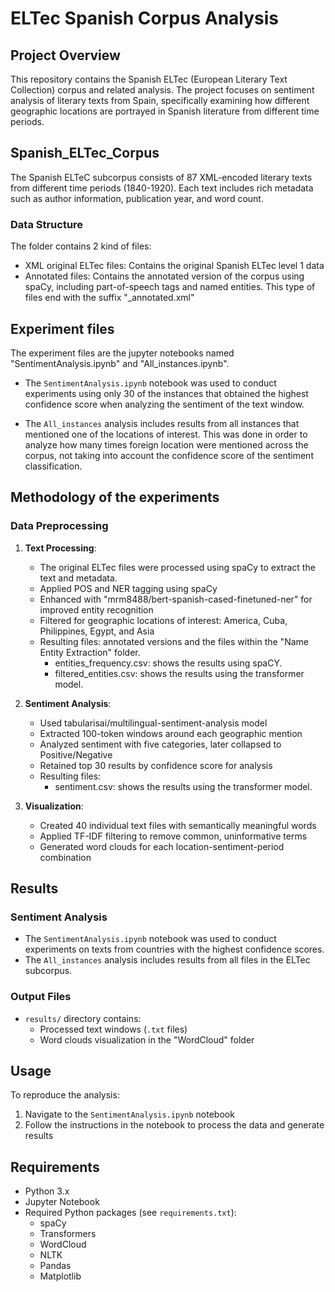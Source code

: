# ELTec Spanish Corpus Analysis

## Project Overview
This repository contains the Spanish ELTec (European Literary Text Collection) corpus and related analysis. The project focuses on sentiment analysis of literary texts from Spain, specifically examining how different geographic locations are portrayed in Spanish literature from different time periods.

## Spanish_ELTec_Corpus
The Spanish ELTeC subcorpus consists of 87 XML-encoded literary texts from different time periods (1840-1920). Each text includes rich metadata such as author information, publication year, and word count.

### Data Structure
The folder contains 2 kind of files: 
- XML original ELTec files: Contains the original Spanish ELTec level 1 data
- Annotated files: Contains the annotated version of the corpus using spaCy, including part-of-speech tags and named entities. This type of files end with the suffix "_annotated.xml"

## Experiment files
The experiment files are the jupyter notebooks named "SentimentAnalysis.ipynb" and "All_instances.ipynb".

- The `SentimentAnalysis.ipynb` notebook was used to conduct experiments using only 30 of the instances that obtained the highest confidence score when analyzing the sentiment of the text window.

- The `All_instances` analysis includes results from all instances that mentioned one of the locations of interest. This was done in order to analyze how many times foreign location were mentioned across the corpus, not taking into account the confidence score of the sentiment classification.

## Methodology of the experiments
### Data Preprocessing
1. **Text Processing**:
   - The original ELTec files were processed using spaCy to extract the text and metadata. 
   - Applied POS and NER tagging using spaCy
   - Enhanced with "mrm8488/bert-spanish-cased-finetuned-ner" for improved entity recognition
   - Filtered for geographic locations of interest: America, Cuba, Philippines, Egypt, and Asia
   - Resulting files: annotated versions and the files within the "Name Entity Extraction" folder. 
        - entities_frequency.csv: shows the results using spaCY.
        - filtered_entities.csv: shows the results using the transformer model.
   

2. **Sentiment Analysis**:
   - Used tabularisai/multilingual-sentiment-analysis model
   - Extracted 100-token windows around each geographic mention
   - Analyzed sentiment with five categories, later collapsed to Positive/Negative
   - Retained top 30 results by confidence score for analysis
   - Resulting files: 
        - sentiment.csv: shows the results using the transformer model. 


3. **Visualization**:
    - Created 40 individual text files with semantically meaningful words
    - Applied TF-IDF filtering to remove common, uninformative terms
    - Generated word clouds for each location-sentiment-period combination

## Results
### Sentiment Analysis
- The `SentimentAnalysis.ipynb` notebook was used to conduct experiments on texts from countries with the highest confidence scores.
- The `All_instances` analysis includes results from all files in the ELTec subcorpus.

### Output Files
- `results/` directory contains:
  - Processed text windows (`.txt` files)
  - Word clouds visualization in the "WordCloud" folder

## Usage
To reproduce the analysis:
1. Navigate to the `SentimentAnalysis.ipynb` notebook
2. Follow the instructions in the notebook to process the data and generate results

## Requirements
- Python 3.x
- Jupyter Notebook
- Required Python packages (see `requirements.txt`):
  - spaCy
  - Transformers
  - WordCloud
  - NLTK
  - Pandas
  - Matplotlib

